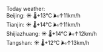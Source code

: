 Today weather:  
Beijing: ☀️   🌡️+13°C 🌬️↑11km/h  
Tianjin: ☀️   🌡️+14°C 🌬️↑11km/h  
Shijiazhuang: ☀️   🌡️+14°C 🌬️↑12km/h  
Tangshan: ☀️   🌡️+12°C 🌬️↑13km/h  
